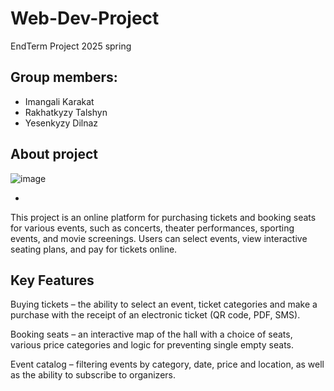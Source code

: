# Web-Dev-Project
EndTerm Project 2025 spring
## Group members:
- Imangali Karakat
- Rakhatkyzy Talshyn
- Yesenkyzy Dilnaz
## About project
![image](https://github.com/user-attachments/assets/2f81f51a-5956-4059-895e-31ec9f828266)

-

This project is an online platform for purchasing tickets and booking seats for various events, such as concerts, theater performances, sporting events, and movie screenings. Users can select events, view interactive seating plans, and pay for tickets online.

## Key Features

Buying tickets – the ability to select an event, ticket categories and make a purchase with the receipt of an electronic ticket (QR code, PDF, SMS).

Booking seats – an interactive map of the hall with a choice of seats, various price categories and logic for preventing single empty seats.

Event catalog – filtering events by category, date, price and location, as well as the ability to subscribe to organizers.
